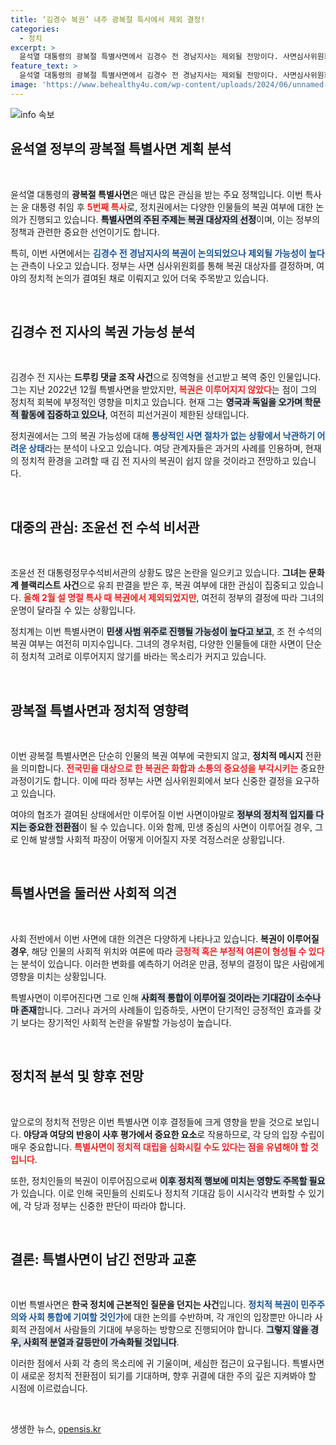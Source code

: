 ```yaml
---
title: ‘김경수 복권’ 내주 광복절 특사에서 제외 결정!
categories:
  - 정치
excerpt: >
  윤석열 대통령의 광복절 특별사면에서 김경수 전 경남지사는 제외될 전망이다. 사면심사위원회의 심의 결과와 정치권의 합의 부재로 사면 대상이 대폭 제한될 것으로 보인다.
feature_text: >
  윤석열 대통령의 광복절 특별사면에서 김경수 전 경남지사는 제외될 전망이다. 사면심사위원회의 심의 결과와 정치권의 합의 부재로 사면 대상이 대폭 제한될 것으로 보인다.
image: 'https://www.behealthy4u.com/wp-content/uploads/2024/06/unnamed-file.png'
---
```


<p><img src="https://www.behealthy4u.com/wp-content/uploads/2024/06/unnamed-file.png" alt="info 속보" /></p>

<h2 data-ke-size="size26">윤석열 정부의 광복절 특별사면 계획 분석</h2>

<p data-ke-size="size16">&nbsp;</p>

<p>윤석열 대통령의 <b>광복절 특별사면</b>은 매년 많은 관심을 받는 주요 정책입니다. 이번 특사는 윤 대통령 취임 후 <b><span style="color: #ee2323;">5번째 특사</span></b>로, 정치권에서는 다양한 인물들의 복권 여부에 대한 논의가 진행되고 있습니다. <b><span style="background-color: #21538527;">특별사면의 주된 주제는 복권 대상자의 선정</span></b>이며, 이는 정부의 정책과 관련한 중요한 선언이기도 합니다. </p>

<p>특히, 이번 사면에서는 <b><span style="color: #1a5490;">김경수 전 경남지사의 복권이 논의되었으나 제외될 가능성이 높다</span></b>는 관측이 나오고 있습니다. 정부는 사면 심사위원회를 통해 복권 대상자를 결정하며, 여야의 정치적 논의가 결여된 채로 이뤄지고 있어 더욱 주목받고 있습니다.</p>

<p data-ke-size="size16">&nbsp;</p>

<h2 data-ke-size="size26">김경수 전 지사의 복권 가능성 분석</h2>

<p data-ke-size="size16">&nbsp;</p>

<p>김경수 전 지사는 <b>드루킹 댓글 조작 사건</b>으로 징역형을 선고받고 복역 중인 인물입니다. 그는 지난 2022년 12월 특별사면을 받았지만, <b><span style="color: #ee2323;">복권은 이루어지지 않았다</span></b>는 점이 그의 정치적 회복에 부정적인 영향을 미치고 있습니다. 현재 그는 <b><span style="background-color: #21538527;">영국과 독일을 오가며 학문적 활동에 집중하고 있으나</span></b>, 여전히 피선거권이 제한된 상태입니다.</p>

<p>정치권에서는 그의 복권 가능성에 대해 <b><span style="color: #1a5490;">통상적인 사면 절차가 없는 상황에서 낙관하기 어려운 상태</span></b>라는 분석이 나오고 있습니다. 여당 관계자들은 과거의 사례를 인용하며, 현재의 정치적 환경을 고려할 때 김 전 지사의 복권이 쉽지 않을 것이라고 전망하고 있습니다.</p>

<p data-ke-size="size16">&nbsp;</p>

<h2 data-ke-size="size26">대중의 관심: 조윤선 전 수석 비서관</h2>

<p data-ke-size="size16">&nbsp;</p>

<p>조윤선 전 대통령정무수석비서관의 상황도 많은 논란을 일으키고 있습니다. <b>그녀는 문화계 블랙리스트 사건</b>으로 유죄 판결을 받은 후, 복권 여부에 대한 관심이 집중되고 있습니다. <b><span style="color: #ee2323;">올해 2월 설 명절 특사 때 복권에서 제외되었지만</span></b>, 여전히 정부의 결정에 따라 그녀의 운명이 달라질 수 있는 상황입니다.</p>

<p>정치계는 이번 특별사면이 <b><span style="background-color: #21538527;">민생 사범 위주로 진행될 가능성이 높다고 보고</span></b>, 조 전 수석의 복권 여부는 여전히 미지수입니다. 그녀의 경우처럼, 다양한 인물들에 대한 사면이 단순히 정치적 고려로 이루어지지 않기를 바라는 목소리가 커지고 있습니다.</p>

<p data-ke-size="size16">&nbsp;</p>

<h2 data-ke-size="size26">광복절 특별사면과 정치적 영향력</h2>

<p data-ke-size="size16">&nbsp;</p>

<p>이번 광복절 특별사면은 단순히 인물의 복권 여부에 국한되지 않고, <b>정치적 메시지</b> 전환을 의미합니다. <b><span style="color: #ee2323;">전국민을 대상으로 한 복권은 화합과 소통의 중요성을 부각시키는</span></b> 중요한 과정이기도 합니다. 이에 따라 정부는 사면 심사위원회에서 보다 신중한 결정을 요구하고 있습니다.</p>

<p>여야의 협조가 결여된 상태에서만 이루어질 이번 사면이야말로 <b><span style="background-color: #21538527;">정부의 정치적 입지를 다지는 중요한 전환점</span></b>이 될 수 있습니다. 이와 함께, 민생 중심의 사면이 이루어질 경우, 그로 인해 발생할 사회적 파장이 어떻게 이어질지 자못 걱정스러운 상황입니다.</p>

<p data-ke-size="size16">&nbsp;</p>

<h2 data-ke-size="size26">특별사면을 둘러싼 사회적 의견</h2>

<p data-ke-size="size16">&nbsp;</p>

<p>사회 전반에서 이번 사면에 대한 의견은 다양하게 나타나고 있습니다. <b>복권이 이루어질 경우</b>, 해당 인물의 사회적 위치와 여론에 따라 <b><span style="color: #ee2323;">긍정적 혹은 부정적 여론이 형성될 수 있다</span></b>는 분석이 있습니다. 이러한 변화를 예측하기 어려운 만큼, 정부의 결정이 많은 사람에게 영향을 미치는 상황입니다.</p>

<p>특별사면이 이루어진다면 그로 인해 <b><span style="background-color: #21538527;">사회적 통합이 이루어질 것이라는 기대감이 소수나마 존재</span></b>합니다. 그러나 과거의 사례들이 입증하듯, 사면이 단기적인 긍정적인 효과를 갖기 보다는 장기적인 사회적 논란을 유발할 가능성이 높습니다. </p>

<p data-ke-size="size16">&nbsp;</p>

<h2 data-ke-size="size26">정치적 분석 및 향후 전망</h2>

<p data-ke-size="size16">&nbsp;</p>

<p>앞으로의 정치적 전망은 이번 특별사면 이후 결정들에 크게 영향을 받을 것으로 보입니다. <b>야당과 여당의 반응이 사후 평가에서 중요한 요소</b>로 작용하므로, 각 당의 입장 수립이 매우 중요합니다. <b><span style="color: #ee2323;">특별사면이 정치적 대립을 심화시킬 수도 있다는 점을 유념해야 할 것입니다</span></b>.</p>

<p>또한, 정치인들의 복권이 이루어짐으로써 <b><span style="background-color: #21538527;">이후 정치적 행보에 미치는 영향도 주목할 필요</span></b>가 있습니다. 이로 인해 국민들의 신뢰도나 정치적 기대감 등이 시시각각 변화할 수 있기에, 각 당과 정부는 신중한 판단이 따라야 합니다.</p>

<p data-ke-size="size16">&nbsp;</p>

<h2 data-ke-size="size26">결론: 특별사면이 남긴 전망과 교훈</h2>

<p data-ke-size="size16">&nbsp;</p>

<p>이번 특별사면은 <b>한국 정치에 근본적인 질문을 던지는 사건</b>입니다. <b><span style="color: #1a5490;">정치적 복권이 민주주의와 사회 통합에 기여할 것인가</span></b>에 대한 논의를 수반하며, 각 개인의 입장뿐만 아니라 사회적 관점에서 사람들의 기대에 부응하는 방향으로 진행되어야 합니다. <b><span style="background-color: #21538527;">그렇지 않을 경우, 사회적 분열과 갈등만이 가속화될 것입니다</span></b>.</p>

<p>이러한 점에서 사회 각 층의 목소리에 귀 기울이며, 세심한 접근이 요구됩니다. 특별사면이 새로운 정치적 전환점이 되기를 기대하며, 향후 귀결에 대한 주의 깊은 지켜봐야 할 시점에 이르렀습니다. </p>

<p data-ke-size="size16">&nbsp;</p>
생생한 뉴스, <a href="https://opensis.kr" rel="dofollow">opensis.kr</a>


